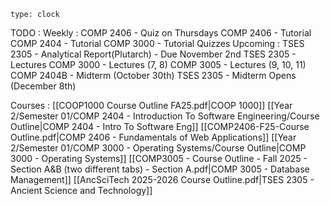 
```widgets
type: clock
```

TODO :
	Weekly :
		COMP 2406 - Quiz on Thursdays
		COMP 2406 - Tutorial
		COMP 2404 - Tutorial
		COMP 3000 - Tutorial Quizzes
	Upcoming :
		TSES 2305 - Analytical Report(Plutarch) - Due November 2nd
		TSES 2305 - Lectures
		COMP 3000 - Lectures (7, 8)
		COMP 3005 - Lectures (9, 10, 11)
		COMP 2404B - Midterm (October 30th)
		TSES 2305 - Midterm Opens (December 8th)

Courses :
	[[COOP1000 Course Outline FA25.pdf|COOP 1000]]
	[[Year 2/Semester 01/COMP 2404 - Introduction To Software Engineering/Course Outline|COMP 2404 - Intro To Software Eng]]
	[[COMP2406-F25-Course Outline.pdf|COMP 2406 - Fundamentals of Web Applications]]
	[[Year 2/Semester 01/COMP 3000 - Operating Systems/Course Outline|COMP 3000 - Operating Systems]]
	[[COMP3005 - Course Outline - Fall 2025 - Section A&B (two different tabs) - Section A.pdf|COMP 3005 - Database Management]]
	[[AncSciTech 2025-2026 Course Outline.pdf|TSES 2305 - Ancient Science and Technology]]
